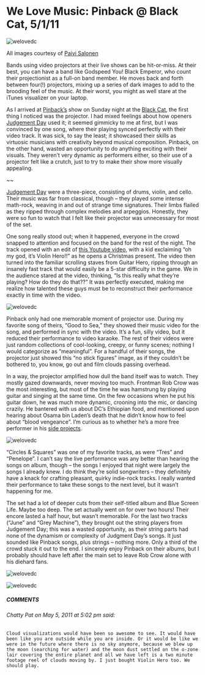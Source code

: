 # We Love Music: Pinback @ Black Cat, 5/1/11
![welovedc](/content/images/5681928573_0002d40da1_o.jpg "Pinback @BlackCatDC-16")

All images courtesy of [Paivi Salonen](http://www.flickr.com/photos/spiggycat/sets/72157626510473335/)

Bands using video projectors at their live shows can be hit-or-miss. At their best, you can have a band like Godspeed You! Black Emperor, who count their projectionist as a full-on band member. He moves back and forth between four(!) projectors, mixing up a series of dark images to add to the brooding feel of the music. At their worst, you might as well stare at the iTunes visualizer on your laptop.

As I arrived at [Pinback’s](http://www.pinback.com/) show on Sunday night at the [Black Cat](http://blackcatdc.com/), the first thing I noticed was the projector. I had mixed feelings about how openers [Judgement Day](http://www.stringmetal.com/judgementday/) used it; it seemed gimmicky to me at first, but I was convinced by one song, where their playing synced perfectly with their video track. It was sick, to say the least; it showcased their skills as virtuosic musicians with creativity beyond musical composition. Pinback, on the other hand, wasted an opportunity to do anything exciting with their visuals. They weren’t very dynamic as performers either, so their use of a projector felt like a crutch, just to try to make their show more visually appealing.

~~

[Judgement Day](http://www.stringmetal.com/judgementday/) were a three-piece, consisting of drums, violin, and cello. Their music was far from classical, though – they played some intense math-rock, weaving in and out of strange time signatures. Their limbs flailed as they ripped through complex melodies and arpeggios. Honestly, they were so fun to watch that I felt like their projector was unnecessary for most of the set.

One song really stood out; when it happened, everyone in the crowd snapped to attention and focused on the band for the rest of the night. The track opened with an edit of [this Youtube video](http://www.youtube.com/watch?v=pFlcqWQVVuU), with a kid exclaiming “oh my god, it’s Violin Hero!!” as he opens a Christmas present. The video then turned into the familiar scrolling staves from Guitar Hero, ripping through an insanely fast track that would easily be a 5-star difficulty in the game. We in the audience stared at the video, thinking, “Is this really what they’re playing? How do they do that??” It was perfectly executed, making me realize how talented these guys must be to reconstruct their performance exactly in time with the video.

![welovedc](/content/images/5681924521_01cddd1d8d_o.jpg "Pinback @BlackCatDC-2")

Pinback only had one memorable moment of projector use. During my favorite song of theirs, “Good to Sea,” they showed their music video for the song, and performed in sync with the video. It’s a fun, silly video, but it reduced their performance to video karaoke. The rest of their videos were just random collections of cool-looking, creepy, or funny scenes; nothing I would categorize as “meaningful”. For a handful of their songs, the projector just showed this “no stick figures” image, as if they couldn’t be bothered to, you know, go out and film clouds passing overhead.

In a way, the projector amplified how dull the band itself was to watch. They mostly gazed downwards, never moving too much. Frontman Rob Crow was the most interesting, but most of the time he was hamstrung by playing guitar and singing at the same time. On the few occasions when he put his guitar down, he was much more dynamic, crooning into the mic, or dancing crazily. He bantered with us about DC’s Ethiopian food, and mentioned upon hearing about Osama bin Laden’s death that he didn’t know how to feel about “blood vengeance”. I’m curious as to whether he’s a more free performer in his [side projects](http://www.myspace.com/goblincock).

![welovedc](/content/images/5681927353_ef86cf9f28_o.jpg "Pinback @BlackCatDC-12")

“Circles & Squares” was one of my favorite tracks, as were “Tres” and “Penelope”. I can’t say the live performance was any better than hearing the songs on album, though – the songs I enjoyed that night were largely the songs I already knew. I do think they’re solid songwriters – they definitely have a knack for crafting pleasant, quirky indie-rock tracks. I really wanted their performance to take these songs to the next level, but it wasn’t happening for me.

The set had a lot of deeper cuts from their self-titled album and Blue Screen Life. Maybe too deep. The set actually went on for over two hours! Their encore lasted a half hour, but wasn’t memorable. For the last two tracks (“June” and “Grey Machine”), they brought out the string players from Judgement Day; this was a wasted opportunity, as their string parts had none of the dynamism or complexity of Judgment Day’s songs. It just sounded like Pinback songs, plus strings – nothing more. Only a third of the crowd stuck it out to the end. I sincerely enjoy Pinback on their albums, but I probably should have left after the main set to leave Rob Crow alone with his diehard fans.

![welovedc](/content/images/5681928825_ecd7e1bcdb_o.jpg "Pinback @BlackCatDC-17")

![welovedc](/content/images/5681929611_e3df50b015_o.jpg "Pinback @BlackCatDC-20")

##### COMMENTS
###### Chatty Pat on May 5, 2011 at 5:02 pm said:
    Cloud visualizations would have been so awesome to see. It would have been like you are outside while you are inside. Or it would be like we were in the future where there is no sky anymore, because we blew up the moon (searching for water) and the moon dust settled on the o-zone lair covering the entire planet and all we have left is a two minute footage reel of clouds moving by. I just bought Violin Hero too. We should play.